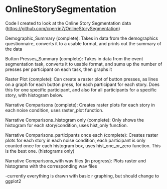 # OnlineStorySegmentation
 Code I created to look at the Online Story Segmentation data
 (https://github.com/cperrin7/OnlineStorySegmentation)


Demographic_Summary (complete):
 Takes in data from the demographics questionnaire, converts it to a usable format, and prints out the summary of the data

Button Presses_Summary (complete):
 Takes in data from the event segmentation task, converts it to usable format, and sums up the number of presses per participant on each task, then graphs it

Raster Plot (complete):
 Can create a raster plot of button presses, as lines on a graph for each button press, for each participant for each story. Does this for one specific participant, and also for all participants for a specific story, with histogram below.

Narrative Comparisons (complete):
  Creates raster plots for each story in each noise condition, uses raster_plot function.

Narrative Comparisons_histogram only (complete):
  Only shows the histogram for each story/condition, uses hist_only function.

Narrative Comparisons_participants once each (complete):
  Creates raster plots for each story in each noise condition, each participant is only counted once for each histogram box, uses hist_one_or_zero function. This is the best one. (histograms only)

Narrative Comparisons_with wav files (in progress):
  Plots raster and histograms with the corresponding wav files

-currently everything is drawn with basic r graphing, but should change to ggplot2
